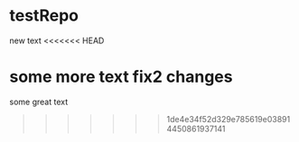 # testRepo
new text
<<<<<<< HEAD

some more text
fix2 changes
=======
some great text
>>>>>>> 1de4e34f52d329e785619e038914450861937141
